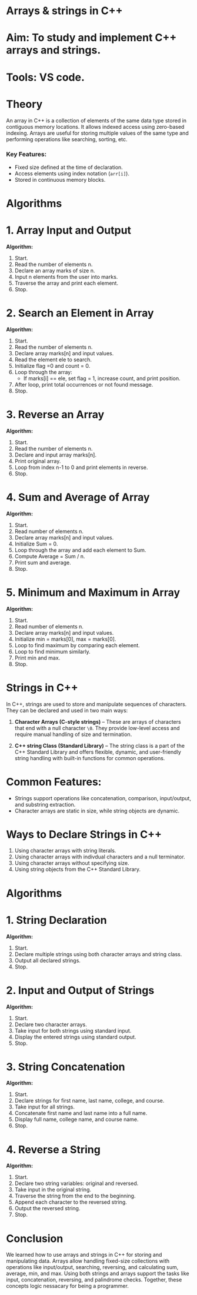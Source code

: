 # Arrays & strings in C++

# Aim: To study and implement C++ arrays and strings.                                 

# Tools: VS code.

# Theory

An array in C++ is a collection of elements of the same data type stored in contiguous memory locations. It allows indexed access using zero-based indexing. Arrays are useful for storing multiple values of the same type and performing operations like  searching, sorting, etc.

### Key Features:
- Fixed size defined at the time of declaration.
- Access elements using index notation (`arr[i]`).
- Stored in continuous memory blocks.
 
# Algorithms

# 1. Array Input and Output 

**Algorithm:**
1. Start.
2. Read the number of elements n.
3. Declare an array marks of size n.
4. Input n elements from the user into marks.
5. Traverse the array and print each element.
6. Stop.

# 2. Search an Element in Array 
**Algorithm:**
1. Start.
2. Read the number of elements n.
3. Declare array marks[n] and input values.
4. Read the element ele to search.
5. Initialize flag =0 and count = 0.
6. Loop through the array:
   - If  marks[i] == ele, set flag = 1, increase count, and print position.
7. After loop, print total occurrences or not found message.
8. Stop.

# 3. Reverse an Array 

**Algorithm:**
1. Start.
2. Read the number of elements n.
3. Declare and input array marks[n].
4. Print original array.
5. Loop from index n-1 to 0 and print elements in reverse.
6. Stop.

# 4. Sum and Average of Array 

**Algorithm:**
1. Start.
2. Read number of elements n.
3. Declare array marks[n] and input values.
4. Initialize Sum = 0.
5. Loop through the array and add each element to  Sum.
6. Compute Average = Sum / n.
7. Print sum and average.
8. Stop.

# 5. Minimum and Maximum in Array 
**Algorithm:**
1. Start.
2. Read number of elements n.
3. Declare array marks[n] and input values.
4. Initialize min = marks[0], max = marks[0].
5. Loop to find maximum by comparing each element.
6. Loop to find minimum similarly.
7. Print min and max.
8. Stop.


# Strings in C++
In C++, strings are used to store and manipulate sequences of characters. They can be declared and used in two main ways:

1. **Character Arrays (C-style strings)** – These are arrays of characters that end with a null character `\0`. They provide low-level access and require manual handling of size and termination.

2. **C++ string Class (Standard Library)** – The string class is a part of the C++ Standard Library and offers flexible, dynamic, and user-friendly string handling with built-in functions for common operations.

# Common Features:
- Strings support operations like concatenation, comparison, input/output, and substring extraction.
- Character arrays are static in size, while string objects are dynamic.

# Ways to Declare Strings in C++
1. Using character arrays with string literals.
2. Using character arrays with indivdual characters and a null terminator.
3. Using character arrays without specifying size.
4. Using string objects from the C++ Standard Library.

# Algorithms

# 1. String Declaration 
**Algorithm:**
1. Start.
2. Declare multiple strings using both character arrays and string class.
3. Output all declared strings.
4. Stop.

# 2. Input and Output of Strings 
**Algorithm:**
1. Start.
2. Declare two character arrays.
3. Take input for both strings using standard input.
4. Display the entered strings using standard output.
5. Stop.

# 3. String Concatenation
**Algorithm:**
1. Start.
2. Declare strings for first name, last name, college, and course.
3. Take input for all strings.
4. Concatenate first name and last name into a full name.
5. Display full name, college name, and course name.
6. Stop.

# 4. Reverse a String 
**Algorithm:**
1. Start.
2. Declare two string variables: original and reversed.
3. Take input in the original string.
4. Traverse the string from the end to the beginning.
5. Append each character to the reversed string.
6. Output the reversed string.
7. Stop.


# Conclusion
We learned how to use arrays and strings in C++ for storing and manipulating data. Arrays allow handling fixed-size collections with operations like input/output, searching, reversing, and calculating sum, average, min, and max. Using both strings and arrays support the tasks like input, concatenation, reversing, and palindrome checks. Together, these concepts logic nessacary for being a programmer.
